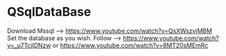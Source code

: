 # QSqlDataBase
Download Mssql --> https://www.youtube.com/watch?v=QsXWszvjMBM
Set the database as you wish.
Follow --> https://www.youtube.com/watch?v=_u7TcjIDNzw or https://www.youtube.com/watch?v=8MT20sMEmRc
